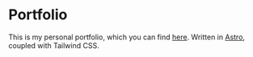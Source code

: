 # Portfolio

This is my personal portfolio, which you can find [here](https://hnypot.dev). Written in [Astro](https://astro.build), coupled with Tailwind CSS.
